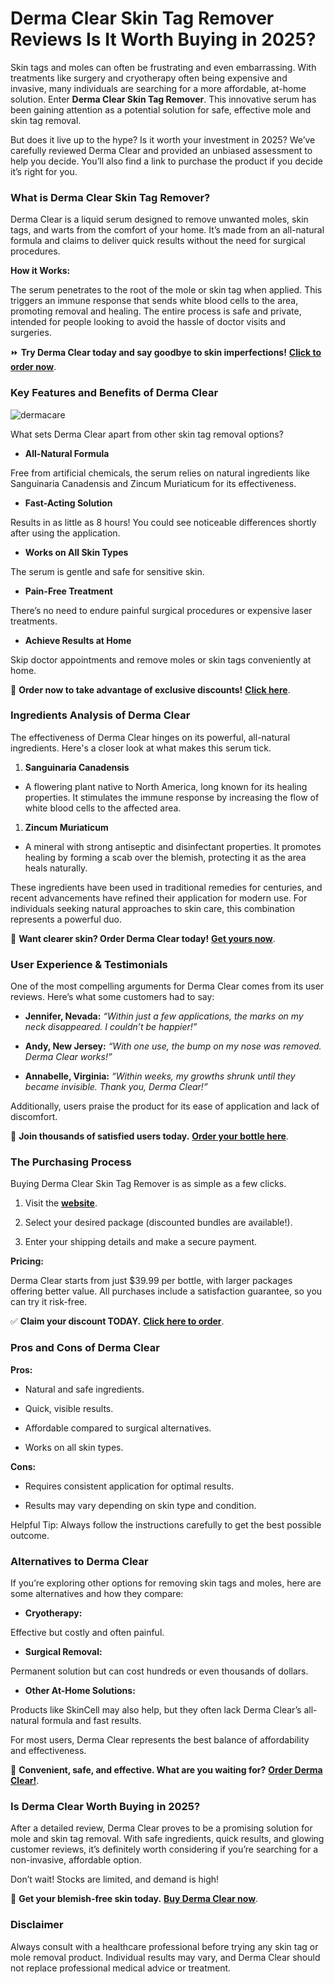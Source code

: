 # Derma Clear Skin Tag Remover Reviews Is It Worth Buying in 2025?

Skin tags and moles can often be frustrating and even embarrassing. With treatments like surgery and cryotherapy often being expensive and invasive, many individuals are searching for a more affordable, at-home solution. Enter **Derma Clear Skin Tag Remover**. This innovative serum has been gaining attention as a potential solution for safe, effective mole and skin tag removal.

But does it live up to the hype? Is it worth your investment in 2025? We’ve carefully reviewed Derma Clear and provided an unbiased assessment to help you decide. You’ll also find a link to purchase the product if you decide it’s right for you.

### What is Derma Clear Skin Tag Remover?

Derma Clear is a liquid serum designed to remove unwanted moles, skin tags, and warts from the comfort of your home. It’s made from an all-natural formula and claims to deliver quick results without the need for surgical procedures.

**How it Works:**

The serum penetrates to the root of the mole or skin tag when applied. This triggers an immune response that sends white blood cells to the area, promoting removal and healing. The entire process is safe and private, intended for people looking to avoid the hassle of doctor visits and surgeries.

⏩ **Try Derma Clear today and say goodbye to skin imperfections!** [**Click to order now**](https://cutt.ly/5ronNDgs).

### Key Features and Benefits of Derma Clear

![dermacare](https://secureplus.getdermaclearskinnow.com/v1/images/product.png)

What sets Derma Clear apart from other skin tag removal options?

*   **All-Natural Formula**
    

Free from artificial chemicals, the serum relies on natural ingredients like Sanguinaria Canadensis and Zincum Muriaticum for its effectiveness.

*   **Fast-Acting Solution**
    

Results in as little as 8 hours! You could see noticeable differences shortly after using the application.

*   **Works on All Skin Types**
    

The serum is gentle and safe for sensitive skin.

*   **Pain-Free Treatment**
    

There’s no need to endure painful surgical procedures or expensive laser treatments.

*   **Achieve Results at Home**
    

Skip doctor appointments and remove moles or skin tags conveniently at home.

🎯 **Order now to take advantage of exclusive discounts!** [**Click here**](https://cutt.ly/5ronNDgs).

### Ingredients Analysis of Derma Clear

The effectiveness of Derma Clear hinges on its powerful, all-natural ingredients. Here's a closer look at what makes this serum tick.

1.  **Sanguinaria Canadensis**
    

*   A flowering plant native to North America, long known for its healing properties. It stimulates the immune response by increasing the flow of white blood cells to the affected area.
    

1.  **Zincum Muriaticum**
    

*   A mineral with strong antiseptic and disinfectant properties. It promotes healing by forming a scab over the blemish, protecting it as the area heals naturally.
    

These ingredients have been used in traditional remedies for centuries, and recent advancements have refined their application for modern use. For individuals seeking natural approaches to skin care, this combination represents a powerful duo.

🛒 **Want clearer skin? Order Derma Clear today!** [**Get yours now**](https://cutt.ly/5ronNDgs).

### User Experience & Testimonials

One of the most compelling arguments for Derma Clear comes from its user reviews. Here’s what some customers had to say:

*   **Jennifer, Nevada:** _“Within just a few applications, the marks on my neck disappeared. I couldn’t be happier!”_
    
*   **Andy, New Jersey:** _“With one use, the bump on my nose was removed. Derma Clear works!”_
    
*   **Annabelle, Virginia:** _“Within weeks, my growths shrunk until they became invisible. Thank you, Derma Clear!”_
    

Additionally, users praise the product for its ease of application and lack of discomfort.

📢 **Join thousands of satisfied users today.** [**Order your bottle here**](https://cutt.ly/5ronNDgs).

### The Purchasing Process

Buying Derma Clear Skin Tag Remover is as simple as a few clicks.

1.  Visit the [**website**](https://cutt.ly/5ronNDgs).
    
2.  Select your desired package (discounted bundles are available!).
    
3.  Enter your shipping details and make a secure payment.
    

**Pricing:**

Derma Clear starts from just $39.99 per bottle, with larger packages offering better value. All purchases include a satisfaction guarantee, so you can try it risk-free.

✅ **Claim your discount TODAY.** [**Click here to order**](https://cutt.ly/5ronNDgs).

### Pros and Cons of Derma Clear

**Pros:**

*   Natural and safe ingredients.
    
*   Quick, visible results.
    
*   Affordable compared to surgical alternatives.
    
*   Works on all skin types.
    

**Cons:**

*   Requires consistent application for optimal results.
    
*   Results may vary depending on skin type and condition.
    

Helpful Tip: Always follow the instructions carefully to get the best possible outcome.

### Alternatives to Derma Clear

If you’re exploring other options for removing skin tags and moles, here are some alternatives and how they compare:

*   **Cryotherapy:**
    

Effective but costly and often painful.

*   **Surgical Removal:**
    

Permanent solution but can cost hundreds or even thousands of dollars.

*   **Other At-Home Solutions:**
    

Products like SkinCell may also help, but they often lack Derma Clear’s all-natural formula and fast results.

For most users, Derma Clear represents the best balance of affordability and effectiveness.

📌 **Convenient, safe, and effective. What are you waiting for?** [**Order Derma Clear!**](https://cutt.ly/5ronNDgs).

### Is Derma Clear Worth Buying in 2025?

After a detailed review, Derma Clear proves to be a promising solution for mole and skin tag removal. With safe ingredients, quick results, and glowing customer reviews, it’s definitely worth considering if you’re searching for a non-invasive, affordable option.

Don’t wait! Stocks are limited, and demand is high!

🛒 **Get your blemish-free skin today.** [**Buy Derma Clear now**](https://cutt.ly/5ronNDgs).

### Disclaimer

Always consult with a healthcare professional before trying any skin tag or mole removal product. Individual results may vary, and Derma Clear should not replace professional medical advice or treatment.
